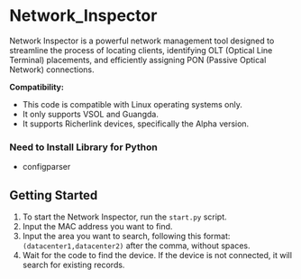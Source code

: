 # Network_Inspector

Network Inspector is a powerful network management tool designed to streamline the process of locating clients, identifying OLT (Optical Line Terminal) placements, and efficiently assigning PON (Passive Optical Network) connections.

**Compatibility:**
- This code is compatible with Linux operating systems only.
- It only supports VSOL and Guangda.
- It supports Richerlink devices, specifically the Alpha version.

### Need to Install Library for Python
- configparser
  
## Getting Started
1. To start the Network Inspector, run the `start.py` script.
2. Input the MAC address you want to find.
3. Input the area you want to search, following this format: `(datacenter1,datacenter2)` after the comma, without spaces.
4. Wait for the code to find the device. If the device is not connected, it will search for existing records.
